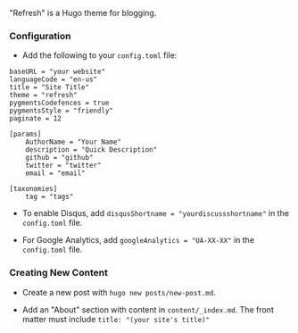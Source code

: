 "Refresh" is a Hugo theme for blogging.

### Configuration

- Add the following to your `config.toml` file:

```
baseURL = "your website"
languageCode = "en-us"
title = "Site Title"
theme = "refresh"
pygmentsCodefences = true
pygmentsStyle = "friendly"
paginate = 12

[params]
    AuthorName = "Your Name"
    description = "Quick Description"
    github = "github"
    twitter = "twitter"
    email = "email"

[taxonomies]
    tag = "tags"
```

- To enable Disqus, add `disqusShortname = "yourdiscussshortname"` in the `config.toml` file.

- For Google Analytics, add `googleAnalytics = "UA-XX-XX"` in the `config.toml` file.

### Creating New Content

- Create a new post with `hugo new posts/new-post.md`.

- Add an "About" section with content in `content/_index.md`. The front matter must include `title: "(your site's title)"`

